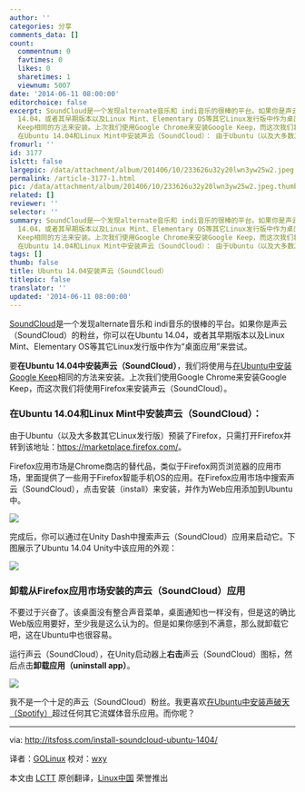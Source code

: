 ```yaml
---
author: ''
categories: 分享
comments_data: []
count:
  commentnum: 0
  favtimes: 0
  likes: 0
  sharetimes: 1
  viewnum: 5007
date: '2014-06-11 08:00:00'
editorchoice: false
excerpt: SoundCloud是一个发现alternate音乐和 indi音乐的很棒的平台。如果你是声云（SoundCloud）的粉丝，你可以在Ubuntu
  14.04，或者其早期版本以及Linux Mint、Elementary OS等其它Linux发行版中作为桌面应用来尝试。 要在Ubuntu 14.04中安装声云（SoundCloud），我们将使用与在Ubuntu中安装Google
  Keep相同的方法来安装。上次我们使用Google Chrome来安装Google Keep，而这次我们将使用Firefox来安装声云（SoundCloud）。
  在Ubuntu 14.04和Linux Mint中安装声云（SoundCloud）： 由于Ubuntu（以及大多数其它Linux发行版）预装了Firefox，只需
fromurl: ''
id: 3177
islctt: false
largepic: /data/attachment/album/201406/10/233626u32y20lwn3yw25w2.jpeg
permalink: /article-3177-1.html
pic: /data/attachment/album/201406/10/233626u32y20lwn3yw25w2.jpeg.thumb.jpg
related: []
reviewer: ''
selector: ''
summary: SoundCloud是一个发现alternate音乐和 indi音乐的很棒的平台。如果你是声云（SoundCloud）的粉丝，你可以在Ubuntu
  14.04，或者其早期版本以及Linux Mint、Elementary OS等其它Linux发行版中作为桌面应用来尝试。 要在Ubuntu 14.04中安装声云（SoundCloud），我们将使用与在Ubuntu中安装Google
  Keep相同的方法来安装。上次我们使用Google Chrome来安装Google Keep，而这次我们将使用Firefox来安装声云（SoundCloud）。
  在Ubuntu 14.04和Linux Mint中安装声云（SoundCloud）： 由于Ubuntu（以及大多数其它Linux发行版）预装了Firefox，只需
tags: []
thumb: false
title: Ubuntu 14.04安装声云（SoundCloud）
titlepic: false
translator: ''
updated: '2014-06-11 08:00:00'
---
```


[SoundCloud](https://soundcloud.com/)是一个发现alternate音乐和 indi音乐的很棒的平台。如果你是声云（SoundCloud）的粉丝，你可以在Ubuntu 14.04，或者其早期版本以及Linux Mint、Elementary OS等其它Linux发行版中作为“桌面应用”来尝试。


要**在Ubuntu 14.04中安装声云（SoundCloud）**，我们将使用与[在Ubuntu中安装Google Keep](http://itsfoss.com/install-google-keep-ubuntu-1310/)相同的方法来安装。上次我们使用Google Chrome来安装Google Keep，而这次我们将使用Firefox来安装声云（SoundCloud）。


### 在Ubuntu 14.04和Linux Mint中安装声云（SoundCloud）：


由于Ubuntu（以及大多数其它Linux发行版）预装了Firefox，只需打开Firefox并转到该地址：<https://marketplace.firefox.com/>。


Firefox应用市场是Chrome商店的替代品，类似于Firefox网页浏览器的应用市场，里面提供了一些用于Firefox智能手机OS的应用。在Firefox应用市场中搜索声云（SoundCloud），点击安装（install）来安装，并作为Web应用添加到Ubuntu中。


![](/data/attachment/album/201406/10/233626u32y20lwn3yw25w2.jpeg)


完成后，你可以通过在Unity Dash中搜索声云（SoundCloud）应用来启动它。下图展示了Ubuntu 14.04 Unity中该应用的外观：


![](/data/attachment/album/201406/10/233627o08t93rh0q37rt03.jpeg)


### 卸载从Firefox应用市场安装的声云（SoundCloud）应用


不要过于兴奋了。该桌面没有整合声音菜单，桌面通知也一样没有，但是这的确比Web版应用要好，至少我是这么认为的。但是如果你感到不满意，那么就卸载它吧，这在Ubuntu中也很容易。


运行声云（SoundCloud），在Unity启动器上**右击**声云（SoundCloud）图标，然后点击**卸载应用（uninstall app）**。


![](/data/attachment/album/201406/10/233628k00ajk8jggjj9v9b.jpeg)


我不是一个十足的声云（SoundCloud）粉丝。我更喜欢[在Ubuntu中安装声破天（Spotify）](http://itsfoss.com/install-spotify-ubuntu-1404/)超过任何其它流媒体音乐应用。而你呢？




---


via: <http://itsfoss.com/install-soundcloud-ubuntu-1404/>


译者：[GOLinux](https://github.com/GOLinux) 校对：[wxy](https://github.com/wxy)


本文由 [LCTT](https://github.com/LCTT/TranslateProject) 原创翻译，[Linux中国](http://linux.cn/) 荣誉推出